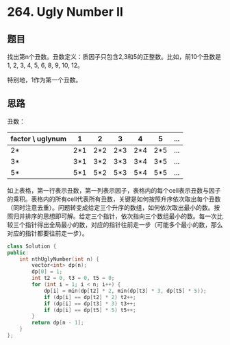 # 264. Ugly Number II
## 题目

找出第n个丑数。丑数定义：质因子只包含2,3和5的正整数。比如，前10个丑数是1, 2, 3, 4, 5, 6, 8, 9, 10, 12。

特别地，1作为第一个丑数。

## 思路

丑数：

 | factor \ uglynum | 1 | 2 | 3 | 4 | 5 | ... |
 | -------------- | --- | --- | --- | --- | --- | --- |
 | 2* | 2*1 | 2*2 | 2*3 | 2*4 | 2*5 | ... |
 | 3* | 3*1 | 3*2 | 3*3 | 3*4 | 3*5 | ... |
 | 5* | 5*1 | 5*2 | 5*3 | 5*4 | 5*5 | ... |
 
如上表格，第一行表示丑数，第一列表示因子，表格内的每个cell表示丑数与因子的乘积。表格内的所有cell代表所有丑数，关键是如何按照升序依次取出每个丑数（同时注意去重）。问题转变成给定三个升序的数组，如何依次取出最小的数。按照归并排序的思想即可解。给定三个指针，依次指向三个数组最小的数。每一次比较三个指针得出全局最小的数，对应的指针往前走一步（可能多个最小的数，那么对应的指针都要往前走一步）。

```C++
class Solution {
public:
    int nthUglyNumber(int n) {
        vector<int> dp(n);
        dp[0] = 1;
        int t2 = 0, t3 = 0, t5 = 0;
        for (int i = 1; i < n; i++) {
            dp[i] = min(dp[t2] * 2, min(dp[t3] * 3, dp[t5] * 5));
            if (dp[i] == dp[t2] * 2) t2++;
            if (dp[i] == dp[t3] * 3) t3++;
            if (dp[i] == dp[t5] * 5) t5++;
        }
        return dp[n - 1];
    }
};
```
